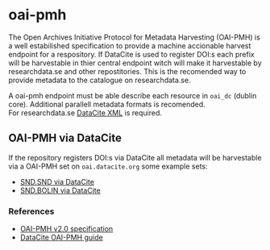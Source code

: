 # oai-pmh

The Open Archives Initiative Protocol for Metadata Harvesting (OAI-PMH) is a well estabilished specification to provide a machine accionable harvest endpoint for a respository. If DataCite is used to register DOI:s each prefix will be harvestable in thier central endpoint witch will make it harvestable by researchdata.se and other repostitories.
This is the recomended way to provide metadata to the catalogue on researchdata.se.

A oai-pmh endpoint must be able describe each resource in `oai_dc` (dublin core). Additional parallell metadata formats is recomended.  
For researchdata.se [DataCite XML](../metadata/datacite-xml.md) is required.

## OAI-PMH via DataCite
If the repository registers DOI:s via DataCite all metadata will be harvestable via a OAI-PMH set on `oai.datacite.org` some example sets:  

* [SND.SND via DataCite](https://oai.datacite.org/oai/?verb=ListRecords&metadataPrefix=datacite&set=SND.SND)
* [SND.BOLIN via DataCite](https://oai.datacite.org/oai/?verb=ListRecords&metadataPrefix=datacite&set=SND.BOLIN)



### References

* [OAI-PMH v2.0 specification](http://www.openarchives.org/OAI/openarchivesprotocol.html)
* [DataCite OAI-PMH guide](https://support.datacite.org/docs/datacite-oai-pmh)
